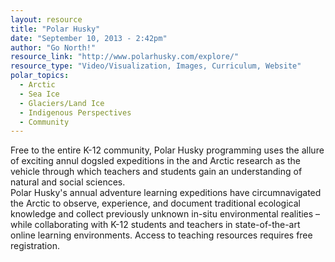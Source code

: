 ```yaml
---
layout: resource
title: "Polar Husky"
date: "September 10, 2013 - 2:42pm"
author: "Go North!"
resource_link: "http://www.polarhusky.com/explore/"
resource_type: "Video/Visualization, Images, Curriculum, Website"
polar_topics:
  - Arctic
  - Sea Ice
  - Glaciers/Land Ice
  - Indigenous Perspectives
  - Community
---
```


Free to the entire K-12 community, Polar Husky programming uses the allure of exciting annul dogsled expeditions in the and Arctic research as the vehicle through which teachers and students gain an understanding of natural and social sciences.  
Polar Husky's annual adventure learning expeditions have circumnavigated the Arctic to observe, experience, and document traditional ecological knowledge and collect previously unknown in-situ environmental realities – while collaborating with K-12 students and teachers in state-of-the-art online learning environments.  Access to teaching resources requires free registration.
